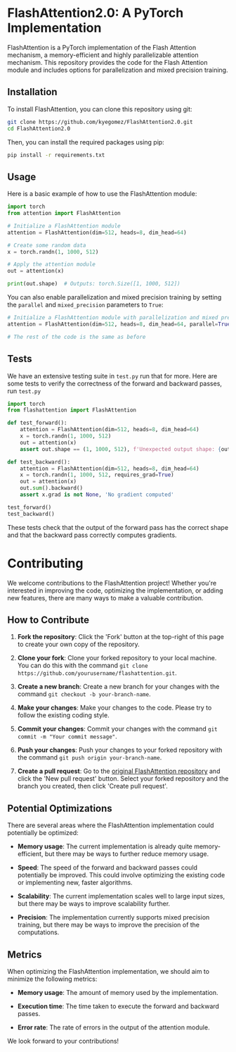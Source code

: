 # FlashAttention2.0: A PyTorch Implementation

FlashAttention is a PyTorch implementation of the Flash Attention mechanism, a memory-efficient and highly parallelizable attention mechanism. This repository provides the code for the Flash Attention module and includes options for parallelization and mixed precision training.

## Installation

To install FlashAttention, you can clone this repository using git:

```bash
git clone https://github.com/kyegomez/FlashAttention2.0.git
cd FlashAttention2.0
```

Then, you can install the required packages using pip:

```bash
pip install -r requirements.txt
```

## Usage

Here is a basic example of how to use the FlashAttention module:

```python
import torch
from attention import FlashAttention

# Initialize a FlashAttention module
attention = FlashAttention(dim=512, heads=8, dim_head=64)

# Create some random data
x = torch.randn(1, 1000, 512)

# Apply the attention module
out = attention(x)

print(out.shape)  # Outputs: torch.Size([1, 1000, 512])
```

You can also enable parallelization and mixed precision training by setting the `parallel` and `mixed_precision` parameters to `True`:

```python
# Initialize a FlashAttention module with parallelization and mixed precision
attention = FlashAttention(dim=512, heads=8, dim_head=64, parallel=True, mixed_precision=True)

# The rest of the code is the same as before
```

## Tests
We have an extensive testing suite in `test.py` run that for more.
Here are some tests to verify the correctness of the forward and backward passes, run `test.py`

```python
import torch
from flashattention import FlashAttention

def test_forward():
    attention = FlashAttention(dim=512, heads=8, dim_head=64)
    x = torch.randn(1, 1000, 512)
    out = attention(x)
    assert out.shape == (1, 1000, 512), f'Unexpected output shape: {out.shape}'

def test_backward():
    attention = FlashAttention(dim=512, heads=8, dim_head=64)
    x = torch.randn(1, 1000, 512, requires_grad=True)
    out = attention(x)
    out.sum().backward()
    assert x.grad is not None, 'No gradient computed'

test_forward()
test_backward()
```

These tests check that the output of the forward pass has the correct shape and that the backward pass correctly computes gradients.

# Contributing

We welcome contributions to the FlashAttention project! Whether you're interested in improving the code, optimizing the implementation, or adding new features, there are many ways to make a valuable contribution.

## How to Contribute

1. **Fork the repository**: Click the 'Fork' button at the top-right of this page to create your own copy of the repository.

2. **Clone your fork**: Clone your forked repository to your local machine. You can do this with the command `git clone https://github.com/yourusername/flashattention.git`.

3. **Create a new branch**: Create a new branch for your changes with the command `git checkout -b your-branch-name`.

4. **Make your changes**: Make your changes to the code. Please try to follow the existing coding style.

5. **Commit your changes**: Commit your changes with the command `git commit -m "Your commit message"`.

6. **Push your changes**: Push your changes to your forked repository with the command `git push origin your-branch-name`.

7. **Create a pull request**: Go to the [original FlashAttention repository](https://github.com/yourusername/flashattention) and click the 'New pull request' button. Select your forked repository and the branch you created, then click 'Create pull request'.

## Potential Optimizations

There are several areas where the FlashAttention implementation could potentially be optimized:

- **Memory usage**: The current implementation is already quite memory-efficient, but there may be ways to further reduce memory usage.

- **Speed**: The speed of the forward and backward passes could potentially be improved. This could involve optimizing the existing code or implementing new, faster algorithms.

- **Scalability**: The current implementation scales well to large input sizes, but there may be ways to improve scalability further.

- **Precision**: The implementation currently supports mixed precision training, but there may be ways to improve the precision of the computations.

## Metrics

When optimizing the FlashAttention implementation, we should aim to minimize the following metrics:

- **Memory usage**: The amount of memory used by the implementation.

- **Execution time**: The time taken to execute the forward and backward passes.

- **Error rate**: The rate of errors in the output of the attention module.

We look forward to your contributions!